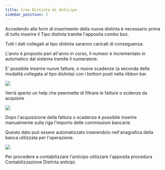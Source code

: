 ```yaml
---
title: Crea Distinta di Anticipo
sidebar_position: 3
---
```


Accedendo alla form di inserimento della nuova distinta è necessario prima di tutto inserire il Tipo distinta tramite l'apposita combo box.

Tutti i dati collegati al tipo distinta saranno caricati di conseguenza.

L'anno è proposto pari all'anno in corso, il numeor è incrementato in automatico dal sistema tramite il numeratore.

E' possibile inserire nuove fatture, o nuove scadenze (a seconda della modalità collegata al tipo distinta) con i bottoni posti nella ribbon bar.

![](/img/it-it/treasury/advance/create-advances-list/image01.png)

Verrà aperto un help che peermette di filtrare le fatture o scdenze da acquisire

![](/img/it-it/treasury/advance/create-advances-list/image02.png)

Dopo l'acquisizione della fattura o scadenza è possibile inserire manualmente sulla riga l'importo delle commissioni bancarie.

Questo dato può essere automatizzato inserendolo nell'anagrafica della banca utilizzata per l'operazione.

![](/img/it-it/treasury/advance/create-advances-list/image03.png)

Per procedere a contabilizzare l'anticipo utilizzare l'apposita procedura Contabilizzazione Distinta anticipi.
